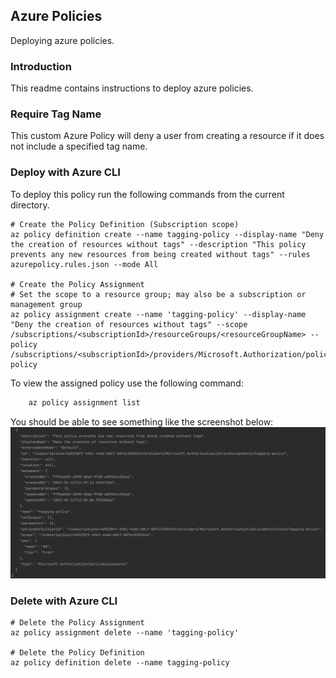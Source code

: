 ## Azure Policies
Deploying azure policies.

### Introduction
This readme contains instructions to deploy azure policies.

### Require Tag Name

This custom Azure Policy will deny a user from creating a resource if it does not include a specified tag name.

### Deploy with Azure CLI

To deploy this policy run the following commands from the current directory.

```cli
# Create the Policy Definition (Subscription scope)
az policy definition create --name tagging-policy --display-name "Deny the creation of resources without tags" --description "This policy prevents any new resources from being created without tags" --rules azurepolicy.rules.json --mode All

# Create the Policy Assignment
# Set the scope to a resource group; may also be a subscription or management group
az policy assignment create --name 'tagging-policy' --display-name "Deny the creation of resources without tags" --scope /subscriptions/<subscriptionId>/resourceGroups/<resourceGroupName> --policy /subscriptions/<subscriptionId>/providers/Microsoft.Authorization/policyDefinitions/tagging-policy
```
To view the assigned policy use the following command:
``` bash
    az policy assignment list
```
You should be able to see something like the screenshot below:
![pycharm2](azure-policy-tag-name.png)

### Delete with Azure CLI
```cli
# Delete the Policy Assignment
az policy assignment delete --name 'tagging-policy'

# Delete the Policy Definition
az policy definition delete --name tagging-policy
```

